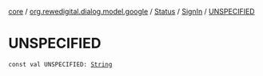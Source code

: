 [core](../../../index.md) / [org.rewedigital.dialog.model.google](../../index.md) / [Status](../index.md) / [SignIn](index.md) / [UNSPECIFIED](./-u-n-s-p-e-c-i-f-i-e-d.md)

# UNSPECIFIED

`const val UNSPECIFIED: `[`String`](https://kotlinlang.org/api/latest/jvm/stdlib/kotlin/-string/index.html)